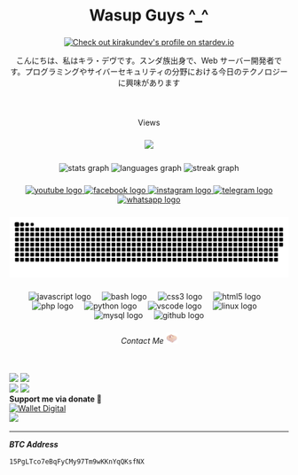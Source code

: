 <h1 align="center">Wasup Guys ^_^</h1>

###

<div align="center">
  <a href="https://stardev.io/developers/kirakundev"><img alt="Check out kirakundev's profile on stardev.io" src="https://stardev.io/developers/kirakundev/badge/languages/locality.svg" /></a>
  
  
  こんにちは、私はキラ・デヴです。スンダ族出身で、Web サーバー開発者です。プログラミングやサイバーセキュリティの分野における今日のテクノロジーに興味があります
  
  
</div>

###

<br clear="both">

<p align="center">Views</p>

###

<div align="center">
  <img src="https://profile-counter.glitch.me/kirakundev/count.svg?"  />
</div>

###


###

<div align="center">
  <img src="https://github-readme-stats.vercel.app/api?username=kirakundev&hide_title=false&hide_rank=false&show_icons=true&include_all_commits=true&count_private=true&disable_animations=false&theme=dracula&locale=en&hide_border=false&order=1&custom_title=Stat's" height="150" alt="stats graph"  />
  <img src="https://github-readme-stats.vercel.app/api/top-langs?username=kirakundev&locale=en&hide_title=false&layout=compact&card_width=320&langs_count=5&theme=dracula&hide_border=false&order=2" height="150" alt="languages graph"  />
  <img src="https://streak-stats.demolab.com?user=kirakundev&locale=en&mode=daily&theme=dracula&hide_border=false&border_radius=5&order=3" height="150" alt="streak graph"  />
</div>

###

<div align="center">
  <a href="https://www.youtube.com/channel/UCMqbxEdl8L9Wpj_-Stzo1CQ" target="_blank">
    <img src="https://raw.githubusercontent.com/maurodesouza/profile-readme-generator/master/src/assets/icons/social/youtube/default.svg" width="52" height="40" alt="youtube logo"  />
  </a>
  <a href="https://facebook.com/warceuproject" target="_blank">
    <img src="https://raw.githubusercontent.com/maurodesouza/profile-readme-generator/master/src/assets/icons/social/facebook/default.svg" width="52" height="40" alt="facebook logo"  />
  </a>
  <a href="https://instagram.com/warceuproject" target="_blank">
    <img src="https://raw.githubusercontent.com/maurodesouza/profile-readme-generator/master/src/assets/icons/social/instagram/default.svg" width="52" height="40" alt="instagram logo"  />
  </a>
  <a href="https://t.me/warceuproject_dev" target="_blank">
    <img src="https://raw.githubusercontent.com/maurodesouza/profile-readme-generator/master/src/assets/icons/social/telegram/default.svg" width="52" height="40" alt="telegram logo"  />
  </a>
  <a href="https://chat.whatsapp.com/DUarJnfCpsjECBTrC3ktM1" target="_blank">
    <img src="https://raw.githubusercontent.com/maurodesouza/profile-readme-generator/master/src/assets/icons/social/whatsapp/default.svg" width="52" height="40" alt="whatsapp logo"  />
  </a>
</div>

###

<img src="https://raw.githubusercontent.com/kirakundev/kirakundev/output/snake.svg" alt="Snake animation" />

###

<div align="center">
  <img src="https://skillicons.dev/icons?i=js" height="40" alt="javascript logo"  />
  <img width="12" />
  <img src="https://skillicons.dev/icons?i=bash" height="40" alt="bash logo"  />
  <img width="12" />
  <img src="https://skillicons.dev/icons?i=css" height="40" alt="css3 logo"  />
  <img width="12" />
  <img src="https://skillicons.dev/icons?i=html" height="40" alt="html5 logo"  />
  <img width="12" />
  <img src="https://skillicons.dev/icons?i=php" height="40" alt="php logo"  />
  <img width="12" />
  <img src="https://skillicons.dev/icons?i=py" height="40" alt="python logo"  />
  <img width="12" />
  <img src="https://skillicons.dev/icons?i=vscode" height="40" alt="vscode logo"  />
  <img width="12" />
  <img src="https://skillicons.dev/icons?i=linux" height="40" alt="linux logo"  />
  <img width="12" />
  <img src="https://skillicons.dev/icons?i=mysql" height="40" alt="mysql logo"  />
  <img width="12" />
  <img src="https://skillicons.dev/icons?i=github" height="40" alt="github logo"  />
</div>

###

###
<h6 align="center"> Contact Me <img src="https://github.com/Kklmfir/Kklmfir/blob/main/Assets/giphy.webp" width="20px"></h6>

<!--Personal-->
<br align="center">[![](https://img.shields.io/badge/Facebook-blue?logo=Facebook&logoColor=blue&labelColor=white)](https://m.facebook.com/kirakun.dev)
[![](https://img.shields.io/badge/FacebookPage-blue?logo=Facebook&logoColor=blue&labelColor=white)](https://www.facebook.com/warceuproject)
<br align="center">[![](https://img.shields.io/badge/Whatsapp-CHAT-green?logo=Whatsapp&logoColor=Brightgreen&labelColor=white)](https://wa.me/6285759669252?text=Asalamualaikum+bang)
[![](https://img.shields.io/badge/%E2%9C%89%EF%B8%8F-kira%40warceuproject.dev-white)](mailto:kira@warceuproject.dev)
<br/>
<b align="center">Support me via donate 🤗</b>
<br align="center"> [![Wallet Digital](https://img.shields.io/badge/Paypal-blue?logo=Paypal&logoColor=Brightblue&labelColor=white)](https://paypal.me/yagamiid) 
<br align="center"> ![](https://img.shields.io/badge/BTC-yellow?logo=Bitcoin&logoColor=Brightblue&labelColor=white&label=15PgLTco7eBqFyCMy97Tm9wKKnYqQKsfNX)
<hr>

***BTC Address***

```
15PgLTco7eBqFyCMy97Tm9wKKnYqQKsfNX
```
